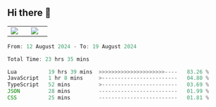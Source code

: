 ## Hi there 👋

<p align="center">
  <table align="center">
  <tr border="none">
  <td width="35%" align="center">
    <img  align="center"  src="http://github-profile-summary-cards.vercel.app/api/cards/stats?username=ricepunk&theme=github_dark" />
  </td>
    
  <td width="65%" align="center">
    <img  align="center"  src="http://github-profile-summary-cards.vercel.app/api/cards/profile-details?username=ricepunk&theme=github_dark" />
  </td>
  </tr>
  </table>
</p>

<!--START_SECTION:waka-->

```typescript
From: 12 August 2024 - To: 19 August 2024

Total Time: 23 hrs 35 mins

Lua          19 hrs 39 mins  >>>>>>>>>>>>>>>>>>>>>----   83.26 %
JavaScript   1 hr 8 mins     >------------------------   04.80 %
TypeScript   52 mins         >------------------------   03.69 %
JSON         28 mins         -------------------------   01.99 %
CSS          25 mins         -------------------------   01.81 %
```

<!--END_SECTION:waka-->
